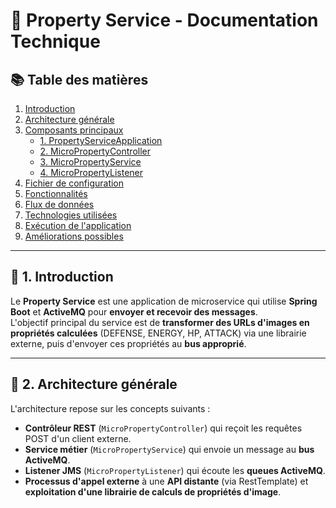 # 📘 **Property Service - Documentation Technique**

## 📚 **Table des matières**
1. [Introduction](#1-introduction)
2. [Architecture générale](#2-architecture-générale)
3. [Composants principaux](#3-composants-principaux)
   - [1. PropertyServiceApplication](#1-propertyserviceapplication)
   - [2. MicroPropertyController](#2-micropropertycontroller)
   - [3. MicroPropertyService](#3-micropropertyservice)
   - [4. MicroPropertyListener](#4-micropropertylistener)
4. [Fichier de configuration](#4-fichier-de-configuration)
5. [Fonctionnalités](#5-fonctionnalités)
6. [Flux de données](#6-flux-de-données)
7. [Technologies utilisées](#7-technologies-utilisées)
8. [Exécution de l'application](#8-exécution-de-lapplication)
9. [Améliorations possibles](#9-améliorations-possibles)

---

## 📘 **1. Introduction**
Le **Property Service** est une application de microservice qui utilise **Spring Boot** et **ActiveMQ** pour **envoyer et recevoir des messages**.  
L'objectif principal du service est de **transformer des URLs d'images en propriétés calculées** (DEFENSE, ENERGY, HP, ATTACK) via une librairie externe, puis d'envoyer ces propriétés au **bus approprié**.

---

## 📘 **2. Architecture générale**
L'architecture repose sur les concepts suivants :
- **Contrôleur REST** (`MicroPropertyController`) qui reçoit les requêtes POST d'un client externe.
- **Service métier** (`MicroPropertyService`) qui envoie un message au **bus ActiveMQ**.
- **Listener JMS** (`MicroPropertyListener`) qui écoute les **queues ActiveMQ**.
- **Processus d'appel externe** à une **API distante** (via RestTemplate) et **exploitation d'une librairie de calculs de propriétés d'image**.

